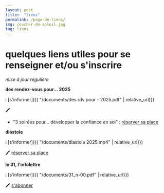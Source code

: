 ```yaml
---
layout: post
title:  "liens"
permalink: /page-de-liens/
img: coucher-de-soleil.jpg
tag: liens
---
```

# **quelques liens utiles pour se renseigner et/ou s'inscrire**
*mise à jour régulière*

**des rendez-vous pour... 2025**

ℹ️  [s'informer]({{ "/documents/des rdv pour - 2025.pdf"  | relative_url}})


🖍
* "3 soirées pour... développer la confiance en soi" : [réserver sa place](https://framaforms.org/3-soirees-pour-developper-la-confiance-en-soi-frinscription-2025-1641895931)

**diastole**

ℹ️  [s'informer]({{ "/documents/diastole 2025.mp4"  | relative_url}})

🖍 [réserver sa place](https://framaforms.org/diastole-inscription-2025-1727684880)


**le 31, l'infolettre**

ℹ️  [s'informer]({{ "/documents/31_n-00.pdf"  | relative_url}})

🖍 [s'abonner](https://framaforms.org/sabonner-au-31-1755770662)
